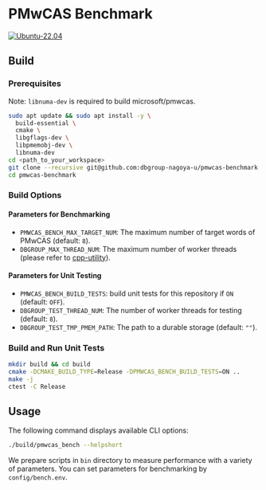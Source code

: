 # PMwCAS Benchmark

[![Ubuntu-22.04](https://github.com/dbgroup-nagoya-u/pmwcas-benchmark/actions/workflows/unit_tests.yaml/badge.svg?branch=main)](https://github.com/dbgroup-nagoya-u/pmwcas-benchmark/actions/workflows/unit_tests.yaml)

## Build

### Prerequisites

Note: `libnuma-dev` is required to build microsoft/pmwcas.

```bash
sudo apt update && sudo apt install -y \
  build-essential \
  cmake \
  libgflags-dev \
  libpmemobj-dev \
  libnuma-dev
cd <path_to_your_workspace>
git clone --recursive git@github.com:dbgroup-nagoya-u/pmwcas-benchmark.git
cd pmwcas-benchmark
```

### Build Options

#### Parameters for Benchmarking

- `PMWCAS_BENCH_MAX_TARGET_NUM`: The maximum number of target words of PMwCAS (default: `8`).
- `DBGROUP_MAX_THREAD_NUM`: The maximum number of worker threads (please refer to [cpp-utility](https://github.com/dbgroup-nagoya-u/cpp-utility)).

#### Parameters for Unit Testing

- `PMWCAS_BENCH_BUILD_TESTS`: build unit tests for this repository if `ON` (default: `OFF`).
- `DBGROUP_TEST_THREAD_NUM`: The number of worker threads for testing (default: `8`).
- `DBGROUP_TEST_TMP_PMEM_PATH`: The path to a durable storage (default: `""`).

### Build and Run Unit Tests

```bash
mkdir build && cd build
cmake -DCMAKE_BUILD_TYPE=Release -DPMWCAS_BENCH_BUILD_TESTS=ON ..
make -j
ctest -C Release
```

## Usage

The following command displays available CLI options:

```bash
./build/pmwcas_bench --helpshort
```

We prepare scripts in `bin` directory to measure performance with a variety of parameters. You can set parameters for benchmarking by `config/bench.env`.
